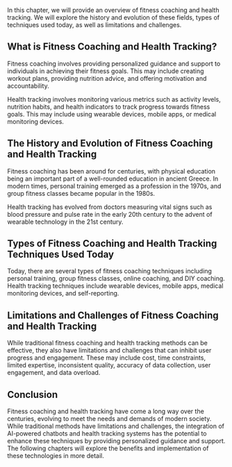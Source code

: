 
In this chapter, we will provide an overview of fitness coaching and health tracking. We will explore the history and evolution of these fields, types of techniques used today, as well as limitations and challenges.

What is Fitness Coaching and Health Tracking?
---------------------------------------------

Fitness coaching involves providing personalized guidance and support to individuals in achieving their fitness goals. This may include creating workout plans, providing nutrition advice, and offering motivation and accountability.

Health tracking involves monitoring various metrics such as activity levels, nutrition habits, and health indicators to track progress towards fitness goals. This may include using wearable devices, mobile apps, or medical monitoring devices.

The History and Evolution of Fitness Coaching and Health Tracking
-----------------------------------------------------------------

Fitness coaching has been around for centuries, with physical education being an important part of a well-rounded education in ancient Greece. In modern times, personal training emerged as a profession in the 1970s, and group fitness classes became popular in the 1980s.

Health tracking has evolved from doctors measuring vital signs such as blood pressure and pulse rate in the early 20th century to the advent of wearable technology in the 21st century.

Types of Fitness Coaching and Health Tracking Techniques Used Today
-------------------------------------------------------------------

Today, there are several types of fitness coaching techniques including personal training, group fitness classes, online coaching, and DIY coaching. Health tracking techniques include wearable devices, mobile apps, medical monitoring devices, and self-reporting.

Limitations and Challenges of Fitness Coaching and Health Tracking
------------------------------------------------------------------

While traditional fitness coaching and health tracking methods can be effective, they also have limitations and challenges that can inhibit user progress and engagement. These may include cost, time constraints, limited expertise, inconsistent quality, accuracy of data collection, user engagement, and data overload.

Conclusion
----------

Fitness coaching and health tracking have come a long way over the centuries, evolving to meet the needs and demands of modern society. While traditional methods have limitations and challenges, the integration of AI-powered chatbots and health tracking systems has the potential to enhance these techniques by providing personalized guidance and support. The following chapters will explore the benefits and implementation of these technologies in more detail.
